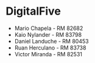 # DigitalFive

* Mario Chapela 	- RM 82682
* Kaio Nylander 	- RM 83798
* Daniel Landuche - RM 80453
* Ruan Herculano 	- RM 83738
* Victor Miranda 	- RM 82531
